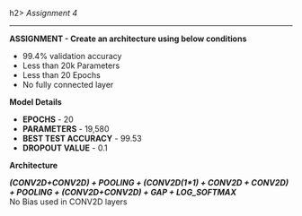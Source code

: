 h2><i> Assignment 4 </i></h2>
<hr>

**ASSIGNMENT - Create an architecture using below conditions**<br>
<ul>
  <li>99.4% validation accuracy</li>
  <li>Less than 20k Parameters</li>
  <li>Less than 20 Epochs</li>
  <li>No fully connected layer</li>
</ul>

**Model Details**<br>
<ul>
  <li><B>EPOCHS</B> - 20</li>
  <li><B>PARAMETERS</B> - 19,580</li>
  <li><B>BEST TEST ACCURACY</B> - 99.53</li>
  <li><B> DROPOUT VALUE</B> - 0.1</li>
</UL>

**Architecture**<BR>
  
<B><I> (CONV2D+CONV2D) + POOLING + (CONV2D(1*1) + CONV2D + CONV2D) + POOLING + (CONV2D+CONV2D) + GAP + LOG_SOFTMAX</I></B><br>
No Bias used in CONV2D layers<br>

